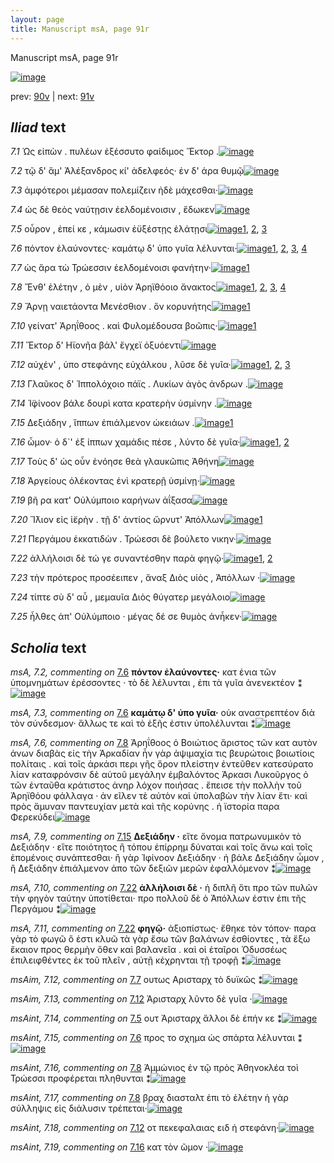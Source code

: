 ```yaml
---
layout: page
title: Manuscript msA, page 91r
---
```


Manuscript msA, page 91r

[![image](http://www.homermultitext.org/iipsrv?OBJ=IIP,1.0&FIF=/project/homer/pyramidal/deepzoom/hmt/vaimg/2017a/VA091RN_0263.tif&WID=100&CVT=JPEG)](http://www.homermultitext.org/ict2/?urn=urn:cite2:hmt:vaimg.2017a:VA091RN_0263)

prev:  [90v](../90v/) | next:  [91v](../91v/)

## *Iliad* text

*7.1* <a id="7.1"/> Ὡς εἰπὼν . πυλέων ἐξέσσυτο φαίδιμος Ἕκτορ .[![image](http://www.homermultitext.org/iipsrv?OBJ=IIP,1.0&FIF=/project/homer/pyramidal/deepzoom/hmt/vaimg/2017a/VA091RN_0263.tif&RGN=0.0891,0.1848,0.4865,0.0849&WID=1000&CVT=JPEG)](http://www.homermultitext.org/ict2/?urn=urn:cite2:hmt:vaimg.2017a:VA091RN_0263@0.0891,0.1848,0.4865,0.0849)

*7.2* <a id="7.2"/> τῷ δ' ἅμ' Ἀλέξανδρος κί' ἀδελφεός· ἐν δ' άρα θυμῷ[![image](http://www.homermultitext.org/iipsrv?OBJ=IIP,1.0&FIF=/project/homer/pyramidal/deepzoom/hmt/vaimg/2017a/VA091RN_0263.tif&RGN=0.1822,0.2322,0.4274,0.0353&WID=1000&CVT=JPEG)](http://www.homermultitext.org/ict2/?urn=urn:cite2:hmt:vaimg.2017a:VA091RN_0263@0.1822,0.2322,0.4274,0.0353)

*7.3* <a id="7.3"/> ἀμφότεροι μέμασαν πολεμίζειν ἠδὲ μάχεσθαι·[![image](http://www.homermultitext.org/iipsrv?OBJ=IIP,1.0&FIF=/project/homer/pyramidal/deepzoom/hmt/vaimg/2017a/VA091RN_0263.tif&RGN=0.1742,0.2532,0.4394,0.0353&WID=1000&CVT=JPEG)](http://www.homermultitext.org/ict2/?urn=urn:cite2:hmt:vaimg.2017a:VA091RN_0263@0.1742,0.2532,0.4394,0.0353)

*7.4* <a id="7.4"/> ὡς δὲ θεὸς ναύτῃσιν ἐελδομένοισιν , ἔδωκεν[![image](http://www.homermultitext.org/iipsrv?OBJ=IIP,1.0&FIF=/project/homer/pyramidal/deepzoom/hmt/vaimg/2017a/VA091RN_0263.tif&RGN=0.1732,0.272,0.4414,0.0353&WID=1000&CVT=JPEG)](http://www.homermultitext.org/ict2/?urn=urn:cite2:hmt:vaimg.2017a:VA091RN_0263@0.1732,0.272,0.4414,0.0353)

*7.5* <a id="7.5"/> οὖρον , ἐπεί κε , κάμωσιν ἐϋξέστῃς ἐλάτῃσι[![image](http://www.homermultitext.org/iipsrv?OBJ=IIP,1.0&FIF=/project/homer/pyramidal/deepzoom/hmt/vaimg/2017a/VA091RN_0263.tif&RGN=0.1592,0.2908,0.4204,0.0353&WID=1000&CVT=JPEG)](http://www.homermultitext.org/ict2/?urn=urn:cite2:hmt:vaimg.2017a:VA091RN_0263@0.1592,0.2908,0.4204,0.0353)[1](#msA_7.1), [2](#msAint_7.14), [3](#msAext_7.23)

*7.6* <a id="7.6"/> πόντον ἐλαύνοντες· καμάτῳ δ' ὑπο γυῖα λέλυνται·[![image](http://www.homermultitext.org/iipsrv?OBJ=IIP,1.0&FIF=/project/homer/pyramidal/deepzoom/hmt/vaimg/2017a/VA091RN_0263.tif&RGN=0.1582,0.311,0.4585,0.0353&WID=1000&CVT=JPEG)](http://www.homermultitext.org/ict2/?urn=urn:cite2:hmt:vaimg.2017a:VA091RN_0263@0.1582,0.311,0.4585,0.0353)[1](#msA_7.2), [2](#msAint_7.15), [3](#msA_7.3), [4](#msAext_7.22)

*7.7* <a id="7.7"/> ὡς ἄρα τὼ Τρώεσσιν ἐελδομένοισι φανήτην·[![image](http://www.homermultitext.org/iipsrv?OBJ=IIP,1.0&FIF=/project/homer/pyramidal/deepzoom/hmt/vaimg/2017a/VA091RN_0263.tif&RGN=0.1732,0.3291,0.4264,0.0353&WID=1000&CVT=JPEG)](http://www.homermultitext.org/ict2/?urn=urn:cite2:hmt:vaimg.2017a:VA091RN_0263@0.1732,0.3291,0.4264,0.0353)[1](#msAim_7.12)

*7.8* <a id="7.8"/> Ἔνθ' ἐλέτην , ὁ μὲν , υἱὸν Ἀρηϊθόοιο ἄνακτος[![image](http://www.homermultitext.org/iipsrv?OBJ=IIP,1.0&FIF=/project/homer/pyramidal/deepzoom/hmt/vaimg/2017a/VA091RN_0263.tif&RGN=0.1582,0.3501,0.4454,0.0346&WID=1000&CVT=JPEG)](http://www.homermultitext.org/ict2/?urn=urn:cite2:hmt:vaimg.2017a:VA091RN_0263@0.1582,0.3501,0.4454,0.0346)[1](#msAint_7.16), [2](#msAint_7.17), [3](#msA_7.4), [4](#msA_7.6)

*7.9* <a id="7.9"/> Ἄρνῃ ναιετάοντα Μενέσθιον . ὃν κορυνήτης[![image](http://www.homermultitext.org/iipsrv?OBJ=IIP,1.0&FIF=/project/homer/pyramidal/deepzoom/hmt/vaimg/2017a/VA091RN_0263.tif&RGN=0.1542,0.3689,0.4454,0.0346&WID=1000&CVT=JPEG)](http://www.homermultitext.org/ict2/?urn=urn:cite2:hmt:vaimg.2017a:VA091RN_0263@0.1542,0.3689,0.4454,0.0346)[1](#msA_7.5)

*7.10* <a id="7.10"/> γείνατ' Ἀρηΐθοος . καὶ Φυλομέδουσα βοῶπις·[![image](http://www.homermultitext.org/iipsrv?OBJ=IIP,1.0&FIF=/project/homer/pyramidal/deepzoom/hmt/vaimg/2017a/VA091RN_0263.tif&RGN=0.1532,0.3907,0.4525,0.0346&WID=1000&CVT=JPEG)](http://www.homermultitext.org/ict2/?urn=urn:cite2:hmt:vaimg.2017a:VA091RN_0263@0.1532,0.3907,0.4525,0.0346)[1](#msA_7.7)

*7.11* <a id="7.11"/> Ἕκτoρ δ' Ηϊονῆα βάλ' ἔγχεϊ ὀξυόεντι[![image](http://www.homermultitext.org/iipsrv?OBJ=IIP,1.0&FIF=/project/homer/pyramidal/deepzoom/hmt/vaimg/2017a/VA091RN_0263.tif&RGN=0.1652,0.4065,0.3724,0.0368&WID=1000&CVT=JPEG)](http://www.homermultitext.org/ict2/?urn=urn:cite2:hmt:vaimg.2017a:VA091RN_0263@0.1652,0.4065,0.3724,0.0368)

*7.12* <a id="7.12"/> αὐχέν' , ὑπο στεφάνης εὐχάλκου , λῦσε δὲ γυῖα·[![image](http://www.homermultitext.org/iipsrv?OBJ=IIP,1.0&FIF=/project/homer/pyramidal/deepzoom/hmt/vaimg/2017a/VA091RN_0263.tif&RGN=0.1552,0.4245,0.4474,0.0368&WID=1000&CVT=JPEG)](http://www.homermultitext.org/ict2/?urn=urn:cite2:hmt:vaimg.2017a:VA091RN_0263@0.1552,0.4245,0.4474,0.0368)[1](#msA_7.8), [2](#msAint_7.18), [3](#msAim_7.13)

*7.13* <a id="7.13"/> Γλαῦκος δ' Ἱππολόχοιο πάϊς . Λυκίων ἀγὸς ἀνδρων .[![image](http://www.homermultitext.org/iipsrv?OBJ=IIP,1.0&FIF=/project/homer/pyramidal/deepzoom/hmt/vaimg/2017a/VA091RN_0263.tif&RGN=0.1642,0.4425,0.4615,0.0368&WID=1000&CVT=JPEG)](http://www.homermultitext.org/ict2/?urn=urn:cite2:hmt:vaimg.2017a:VA091RN_0263@0.1642,0.4425,0.4615,0.0368)

*7.14* <a id="7.14"/> Ἰ̈φίνοον βάλε δουρὶ κατα κρατερὴν ὑσμίνην .[![image](http://www.homermultitext.org/iipsrv?OBJ=IIP,1.0&FIF=/project/homer/pyramidal/deepzoom/hmt/vaimg/2017a/VA091RN_0263.tif&RGN=0.1612,0.4621,0.4484,0.0368&WID=1000&CVT=JPEG)](http://www.homermultitext.org/ict2/?urn=urn:cite2:hmt:vaimg.2017a:VA091RN_0263@0.1612,0.4621,0.4484,0.0368)

*7.15* <a id="7.15"/> Δεξιάδην , ἵππων ἐπιάλμενον ὠκειάων .[![image](http://www.homermultitext.org/iipsrv?OBJ=IIP,1.0&FIF=/project/homer/pyramidal/deepzoom/hmt/vaimg/2017a/VA091RN_0263.tif&RGN=0.1512,0.4831,0.4484,0.0368&WID=1000&CVT=JPEG)](http://www.homermultitext.org/ict2/?urn=urn:cite2:hmt:vaimg.2017a:VA091RN_0263@0.1512,0.4831,0.4484,0.0368)[1](#msA_7.9)

*7.16* <a id="7.16"/> ὦμον· ὁ δ`' ἐξ ίππων χαμάδις πέσε , λύντο δὲ γυῖα·[![image](http://www.homermultitext.org/iipsrv?OBJ=IIP,1.0&FIF=/project/homer/pyramidal/deepzoom/hmt/vaimg/2017a/VA091RN_0263.tif&RGN=0.1522,0.5004,0.4705,0.0368&WID=1000&CVT=JPEG)](http://www.homermultitext.org/ict2/?urn=urn:cite2:hmt:vaimg.2017a:VA091RN_0263@0.1522,0.5004,0.4705,0.0368)[1](#msAil_7.21), [2](#msAint_7.19)

*7.17* <a id="7.17"/> Τοὺς δ' ὡς οὖν ἐνόησε θεὰ γλαυκῶπις Ἀθήνη[![image](http://www.homermultitext.org/iipsrv?OBJ=IIP,1.0&FIF=/project/homer/pyramidal/deepzoom/hmt/vaimg/2017a/VA091RN_0263.tif&RGN=0.1542,0.5207,0.4705,0.0368&WID=1000&CVT=JPEG)](http://www.homermultitext.org/ict2/?urn=urn:cite2:hmt:vaimg.2017a:VA091RN_0263@0.1542,0.5207,0.4705,0.0368)

*7.18* <a id="7.18"/> Ἀργείους ὀλέκοντας ἐνὶ κρατερῇ ὑσμίνῃ·[![image](http://www.homermultitext.org/iipsrv?OBJ=IIP,1.0&FIF=/project/homer/pyramidal/deepzoom/hmt/vaimg/2017a/VA091RN_0263.tif&RGN=0.1632,0.5402,0.4294,0.0368&WID=1000&CVT=JPEG)](http://www.homermultitext.org/ict2/?urn=urn:cite2:hmt:vaimg.2017a:VA091RN_0263@0.1632,0.5402,0.4294,0.0368)

*7.19* <a id="7.19"/> βῆ ρα κατ' Οὐλύμποιο καρήνων ἀΐξασα[![image](http://www.homermultitext.org/iipsrv?OBJ=IIP,1.0&FIF=/project/homer/pyramidal/deepzoom/hmt/vaimg/2017a/VA091RN_0263.tif&RGN=0.1582,0.5612,0.4294,0.0368&WID=1000&CVT=JPEG)](http://www.homermultitext.org/ict2/?urn=urn:cite2:hmt:vaimg.2017a:VA091RN_0263@0.1582,0.5612,0.4294,0.0368)

*7.20* <a id="7.20"/> Ἴ̈λιον εἰς ἱ̈ερὴν . τῇ δ' ἀντίος ὤρνυτ' Ἀπόλλων[![image](http://www.homermultitext.org/iipsrv?OBJ=IIP,1.0&FIF=/project/homer/pyramidal/deepzoom/hmt/vaimg/2017a/VA091RN_0263.tif&RGN=0.1572,0.5778,0.4505,0.0368&WID=1000&CVT=JPEG)](http://www.homermultitext.org/ict2/?urn=urn:cite2:hmt:vaimg.2017a:VA091RN_0263@0.1572,0.5778,0.4505,0.0368)[1](#msAint_7.20)

*7.21* <a id="7.21"/> Περγάμου ἐκκατιδὼν . Τρώεσσι δὲ βούλετο νικην·[![image](http://www.homermultitext.org/iipsrv?OBJ=IIP,1.0&FIF=/project/homer/pyramidal/deepzoom/hmt/vaimg/2017a/VA091RN_0263.tif&RGN=0.1622,0.598,0.4505,0.0368&WID=1000&CVT=JPEG)](http://www.homermultitext.org/ict2/?urn=urn:cite2:hmt:vaimg.2017a:VA091RN_0263@0.1622,0.598,0.4505,0.0368)

*7.22* <a id="7.22"/> ἀλλήλοισι δὲ τώ γε συναντέσθην παρὰ φηγῷ·[![image](http://www.homermultitext.org/iipsrv?OBJ=IIP,1.0&FIF=/project/homer/pyramidal/deepzoom/hmt/vaimg/2017a/VA091RN_0263.tif&RGN=0.1512,0.6176,0.4505,0.0368&WID=1000&CVT=JPEG)](http://www.homermultitext.org/ict2/?urn=urn:cite2:hmt:vaimg.2017a:VA091RN_0263@0.1512,0.6176,0.4505,0.0368)[1](#msA_7.11), [2](#msA_7.10)

*7.23* <a id="7.23"/> τὴν πρότερος προσέειπεν , ἄναξ Διὸς υἱὸς , Ἀπόλλων ·[![image](http://www.homermultitext.org/iipsrv?OBJ=IIP,1.0&FIF=/project/homer/pyramidal/deepzoom/hmt/vaimg/2017a/VA091RN_0263.tif&RGN=0.1582,0.6371,0.4845,0.0368&WID=1000&CVT=JPEG)](http://www.homermultitext.org/ict2/?urn=urn:cite2:hmt:vaimg.2017a:VA091RN_0263@0.1582,0.6371,0.4845,0.0368)

*7.24* <a id="7.24"/> τίπτε σὺ δ' αὖ , μεμαυῖα Διὸς θύγατερ μεγάλοιο[![image](http://www.homermultitext.org/iipsrv?OBJ=IIP,1.0&FIF=/project/homer/pyramidal/deepzoom/hmt/vaimg/2017a/VA091RN_0263.tif&RGN=0.1642,0.6559,0.4535,0.0368&WID=1000&CVT=JPEG)](http://www.homermultitext.org/ict2/?urn=urn:cite2:hmt:vaimg.2017a:VA091RN_0263@0.1642,0.6559,0.4535,0.0368)

*7.25* <a id="7.25"/> ἦλθες ἀπ' Οὐλύμποιο · μέγας δέ σε θυμὸς ἀνἧκεν·[![image](http://www.homermultitext.org/iipsrv?OBJ=IIP,1.0&FIF=/project/homer/pyramidal/deepzoom/hmt/vaimg/2017a/VA091RN_0263.tif&RGN=0.1672,0.6724,0.4665,0.0406&WID=1000&CVT=JPEG)](http://www.homermultitext.org/ict2/?urn=urn:cite2:hmt:vaimg.2017a:VA091RN_0263@0.1672,0.6724,0.4665,0.0406)

## *Scholia* text

*msA, 7.2, commenting on* [7.6](#7.6)  <a id="msA_7.2"/> **πόντον ἐλαύνοντες·** κατ ένια τῶν ὑπομνημάτων ἐρέσσοντες · τὸ δὲ λέλυνται , ἐπι τὰ γυῖα ἀνενεκτέον ⁑[![image](http://www.homermultitext.org/iipsrv?OBJ=IIP,1.0&FIF=/project/homer/pyramidal/deepzoom/hmt/vaimg/2017a/VA091RN_0263.tif&RGN=0.174,0.1202,0.5792,0.0205&WID=1000&CVT=JPEG)](http://www.homermultitext.org/ict2/?urn=urn:cite2:hmt:vaimg.2017a:VA091RN_0263@0.174,0.1202,0.5792,0.0205)

*msA, 7.3, commenting on* [7.6](#7.6)  <a id="msA_7.3"/> **καμάτῳ δ' ὑπο γυῖα·** οὐκ αναστρεπτέον διὰ τὸν σύνδεσμον· ἄλλως τε καὶ τὸ ἑξῆς ἐστιν ὑπολέλυνται ⁑[![image](http://www.homermultitext.org/iipsrv?OBJ=IIP,1.0&FIF=/project/homer/pyramidal/deepzoom/hmt/vaimg/2017a/VA091RN_0263.tif&RGN=0.1746,0.1319,0.5556,0.0173&WID=1000&CVT=JPEG)](http://www.homermultitext.org/ict2/?urn=urn:cite2:hmt:vaimg.2017a:VA091RN_0263@0.1746,0.1319,0.5556,0.0173)

*msA, 7.6, commenting on* [7.8](#7.8)  <a id="msA_7.6"/> Ἀρηΐθοος ὁ Βοιώτιος ἄριστος τῶν κατ αυτὸν ἀνων διαβὰς εἰς τὴν Ἀρκαδίαν ἦν γὰρ ἀψιμαχία τις βευρώτοις βοιωτίοις πολίταις . καὶ τοῖς ἀρκάσι περι γῆς ὅρον πλείστην ἐντεῦθεν κατεσύρατο λίαν καταφρόνσιν δὲ αὐτοῦ μεγάλην ἐμβαλόντος Ἀρκασι Λυκοῦργος ὁ τῶν ἐνταῦθα κράτιστος ἀνηρ λόχον ποιήσας . ἔπεισε τὴν πολλὴν τοῦ Ἀρηϊθόου φάλλαγα · ἀν εῖλεν τὲ αὐτὸν καὶ ὑπολαβὼν τὴν λίαν ἔτι· καὶ πρὸς ἄμυναν παντευχίαν μετὰ καὶ τῆς κορύνης . ἡ ϊστορία παρα Φερεκύδει[![image](http://www.homermultitext.org/iipsrv?OBJ=IIP,1.0&FIF=/project/homer/pyramidal/deepzoom/hmt/vaimg/2017a/VA091RN_0263.tif&RGN=0.1764,0.1664,0.6489,0.1239&WID=1000&CVT=JPEG)](http://www.homermultitext.org/ict2/?urn=urn:cite2:hmt:vaimg.2017a:VA091RN_0263@0.1764,0.1664,0.6489,0.1239)

*msA, 7.9, commenting on* [7.15](#7.15)  <a id="msA_7.9"/> **Δεξιάδην ·** εἴτε ὄνομα πατρωνυμικὸν τὸ Δεξιάδην · εἴτε ποιότητος ἢ τόπου ἐπίρρημ δύναται καὶ τοῖς ἄνω καὶ τοῖς ἑπομένοις συνάπτεσθαι· ἢ γὰρ Ἰφίνοον Δεξιάδην · ἠ βάλε Δεξιάδην ὦμον , ἢ Δεξιάδην ἐπιάλμενον ἀπο τῶν δεξιῶν μερῶν ἐφαλλόμενον ⁑[![image](http://www.homermultitext.org/iipsrv?OBJ=IIP,1.0&FIF=/project/homer/pyramidal/deepzoom/hmt/vaimg/2017a/VA091RN_0263.tif&RGN=0.6056,0.4988,0.1989,0.1147&WID=1000&CVT=JPEG)](http://www.homermultitext.org/ict2/?urn=urn:cite2:hmt:vaimg.2017a:VA091RN_0263@0.6056,0.4988,0.1989,0.1147)

*msA, 7.10, commenting on* [7.22](#7.22)  <a id="msA_7.10"/> **ἀλλήλοισι δὲ ·** ἡ διπλῆ ὅτι προ τῶν πυλῶν τὴν φηγὸν ταύτην ὑποτίθεται· προ πολλοῦ δὲ ὁ Ἀπόλλων ἐστιν ἐπι τῆς Περγάμου ⁑[![image](http://www.homermultitext.org/iipsrv?OBJ=IIP,1.0&FIF=/project/homer/pyramidal/deepzoom/hmt/vaimg/2017a/VA091RN_0263.tif&RGN=0.1598,0.7077,0.6323,0.0415&WID=1000&CVT=JPEG)](http://www.homermultitext.org/ict2/?urn=urn:cite2:hmt:vaimg.2017a:VA091RN_0263@0.1598,0.7077,0.6323,0.0415)

*msA, 7.11, commenting on* [7.22](#7.22)  <a id="msA_7.11"/> **φηγῷ·** ἀξιοπίστως· ἔθηκε τὸν τόπον· παρα γὰρ τὸ φωγῶ ὅ ἐστι κλυῶ τὰ γὰρ ἔσω τῶν βαλάνων ἐσθίοντες , τὰ ἔξω ἔκαιον προς θερμὴν ὅθεν καὶ βαλανεῖα . καὶ οἱ ἑταῖροι Ὀδυσσέως ἐπιλειφθέντες ἐκ τοῦ πλεῖν , αὐτῇ κέχρηνται τῇ τροφῇ ⁑[![image](http://www.homermultitext.org/iipsrv?OBJ=IIP,1.0&FIF=/project/homer/pyramidal/deepzoom/hmt/vaimg/2017a/VA091RN_0263.tif&RGN=0.176,0.7317,0.616,0.0507&WID=1000&CVT=JPEG)](http://www.homermultitext.org/ict2/?urn=urn:cite2:hmt:vaimg.2017a:VA091RN_0263@0.176,0.7317,0.616,0.0507)

*msAim, 7.12, commenting on* [7.7](#7.7)  <a id="msAim_7.12"/> ουτως Αρισταρχ τὸ δυϊκῶς ⁑[![image](http://www.homermultitext.org/iipsrv?OBJ=IIP,1.0&FIF=/project/homer/pyramidal/deepzoom/hmt/vaimg/2017a/VA091RN_0263.tif&RGN=0.5808,0.338,0.0343,0.0432&WID=1000&CVT=JPEG)](http://www.homermultitext.org/ict2/?urn=urn:cite2:hmt:vaimg.2017a:VA091RN_0263@0.5808,0.338,0.0343,0.0432)

*msAim, 7.13, commenting on* [7.12](#7.12)  <a id="msAim_7.13"/> Ἀρισταρχ λῦντο δὲ γυῖα ·[![image](http://www.homermultitext.org/iipsrv?OBJ=IIP,1.0&FIF=/project/homer/pyramidal/deepzoom/hmt/vaimg/2017a/VA091RN_0263.tif&RGN=0.5313,0.4154,0.0767,0.0391&WID=1000&CVT=JPEG)](http://www.homermultitext.org/ict2/?urn=urn:cite2:hmt:vaimg.2017a:VA091RN_0263@0.5313,0.4154,0.0767,0.0391)

*msAint, 7.14, commenting on* [7.5](#7.5)  <a id="msAint_7.14"/> ουτ Ἀρισταρχ ἄλλοι δὲ ἐπήν κε ⁑[![image](http://www.homermultitext.org/iipsrv?OBJ=IIP,1.0&FIF=/project/homer/pyramidal/deepzoom/hmt/vaimg/2017a/VA091RN_0263.tif&RGN=0.1038,0.2889,0.0747,0.0299&WID=1000&CVT=JPEG)](http://www.homermultitext.org/ict2/?urn=urn:cite2:hmt:vaimg.2017a:VA091RN_0263@0.1038,0.2889,0.0747,0.0299)

*msAint, 7.15, commenting on* [7.6](#7.6)  <a id="msAint_7.15"/> προς το σχημα ὡς σπάρτα λέλυνται ⁑[![image](http://www.homermultitext.org/iipsrv?OBJ=IIP,1.0&FIF=/project/homer/pyramidal/deepzoom/hmt/vaimg/2017a/VA091RN_0263.tif&RGN=0.1059,0.3143,0.0688,0.0259&WID=1000&CVT=JPEG)](http://www.homermultitext.org/ict2/?urn=urn:cite2:hmt:vaimg.2017a:VA091RN_0263@0.1059,0.3143,0.0688,0.0259)

*msAint, 7.16, commenting on* [7.8](#7.8)  <a id="msAint_7.16"/> Ἀμμώνιος ἐν τῷ πρὸς Ἀθηνοκλέα τοὶ Τρώεσσι προφέρεται πληθυνται ⁑[![image](http://www.homermultitext.org/iipsrv?OBJ=IIP,1.0&FIF=/project/homer/pyramidal/deepzoom/hmt/vaimg/2017a/VA091RN_0263.tif&RGN=0.1109,0.337,0.064,0.0372&WID=1000&CVT=JPEG)](http://www.homermultitext.org/ict2/?urn=urn:cite2:hmt:vaimg.2017a:VA091RN_0263@0.1109,0.337,0.064,0.0372)

*msAint, 7.17, commenting on* [7.8](#7.8)  <a id="msAint_7.17"/> βραχ διασταλτ ἐπι τὸ ἑλέτην ἡ γὰρ σύλληψις εἰς διάλυσιν τρέπεται·[![image](http://www.homermultitext.org/iipsrv?OBJ=IIP,1.0&FIF=/project/homer/pyramidal/deepzoom/hmt/vaimg/2017a/VA091RN_0263.tif&RGN=0.0969,0.3725,0.0778,0.0435&WID=1000&CVT=JPEG)](http://www.homermultitext.org/ict2/?urn=urn:cite2:hmt:vaimg.2017a:VA091RN_0263@0.0969,0.3725,0.0778,0.0435)

*msAint, 7.18, commenting on* [7.12](#7.12)  <a id="msAint_7.18"/> οτ πεκεφαλαιας ειδ ἡ στεφάνη·[![image](http://www.homermultitext.org/iipsrv?OBJ=IIP,1.0&FIF=/project/homer/pyramidal/deepzoom/hmt/vaimg/2017a/VA091RN_0263.tif&RGN=0.1,0.4292,0.0735,0.0268&WID=1000&CVT=JPEG)](http://www.homermultitext.org/ict2/?urn=urn:cite2:hmt:vaimg.2017a:VA091RN_0263@0.1,0.4292,0.0735,0.0268)

*msAint, 7.19, commenting on* [7.16](#7.16)  <a id="msAint_7.19"/> κατ τὸν ῶμον ·[![image](http://www.homermultitext.org/iipsrv?OBJ=IIP,1.0&FIF=/project/homer/pyramidal/deepzoom/hmt/vaimg/2017a/VA091RN_0263.tif&RGN=0.1044,0.5055,0.0684,0.0249&WID=1000&CVT=JPEG)](http://www.homermultitext.org/ict2/?urn=urn:cite2:hmt:vaimg.2017a:VA091RN_0263@0.1044,0.5055,0.0684,0.0249)